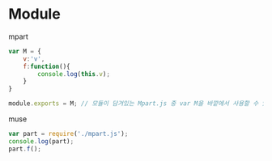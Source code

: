 # Module

mpart

```jsx
var M = {
    v:'v',
    f:function(){
        console.log(this.v);
    }
}

module.exports = M; // 모듈이 담겨있는 Mpart.js 중 var M을 바깥에서 사용할 수 있도록 exports하겠다.
```

muse

```jsx
var part = require('./mpart.js'); 
console.log(part);
part.f();
```